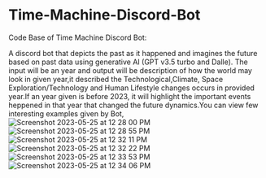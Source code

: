 
# Time-Machine-Discord-Bot
Code Base of Time Machine Discord Bot:

A discord bot that depicts the past as it happened and imagines the future based on past data using generative AI (GPT v3.5 turbo and Dalle).
The input will be an year and output will be description of how the world may look in given year,it described the Technological,Climate, Space Exploration/Technology and Human Lifestyle changes occurs in provided year.If an year given is before 2023, it will highlight the important events heppened in that year that changed the future dynamics.You can view few interesting examples given by Bot,
![Screenshot 2023-05-25 at 12 28 00 PM](https://github.com/revanthsivaraju1231/Time-Machine-Discord-Bot/assets/114955766/70648f0e-4bad-4fa0-b9c9-a2dfee7e1517)
![Screenshot 2023-05-25 at 12 28 55 PM](https://github.com/revanthsivaraju1231/Time-Machine-Discord-Bot/assets/114955766/71cd35ee-4126-4a47-9ad8-2581d3f1d99b)
![Screenshot 2023-05-25 at 12 32 11 PM](https://github.com/revanthsivaraju1231/Time-Machine-Discord-Bot/assets/114955766/7ad41a20-02ee-4b93-8152-577e91cb99f2)
![Screenshot 2023-05-25 at 12 32 22 PM](https://github.com/revanthsivaraju1231/Time-Machine-Discord-Bot/assets/114955766/48cd4263-d8d3-458c-9fa4-db62c357697e)
![Screenshot 2023-05-25 at 12 33 53 PM](https://github.com/revanthsivaraju1231/Time-Machine-Discord-Bot/assets/114955766/dc44c9c3-c912-44a2-8acf-c95b5760b461)
![Screenshot 2023-05-25 at 12 34 06 PM](https://github.com/revanthsivaraju1231/Time-Machine-Discord-Bot/assets/114955766/7766ec3c-2b64-4dd8-a18c-5f1796d0acbf)
